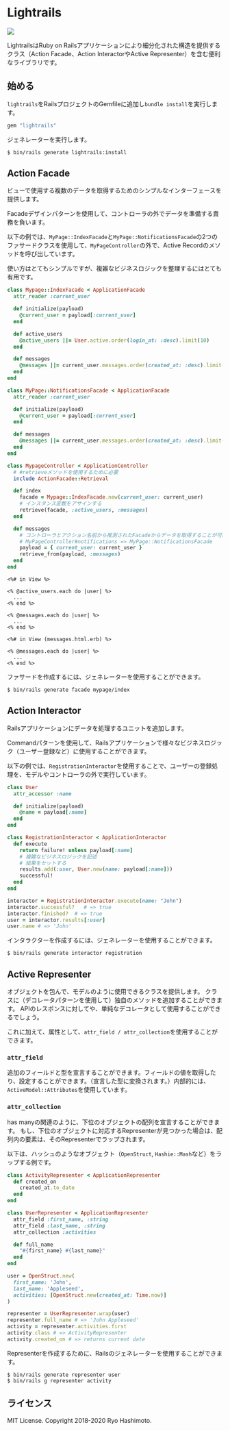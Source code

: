 # Lightrails

![](https://github.com/ryohashimoto/lightrails/workflows/Ruby/badge.svg)

LightrailsはRuby on Railsアプリケーションにより細分化された構造を提供するクラス（Action Facade、Action InteractorやActive Representer）を含む便利なライブラリです。

## 始める

`lightrails`をRailsプロジェクトのGemfileに追加し`bundle install`を実行します。

```ruby
gem "lightrails"
```

ジェネレーターを実行します。

```
$ bin/rails generate lightrails:install
```

## Action Facade

ビューで使用する複数のデータを取得するためのシンプルなインターフェースを提供します。

Facadeデザインパターンを使用して、コントローラの外でデータを準備する責務を負います。

以下の例では、`MyPage::IndexFacade`と`MyPage::NotificationsFacade`の2つのファサードクラスを使用して、`MyPageController`の外で、Active Recordのメソッドを呼び出しています。

使い方はとてもシンプルですが、複雑なビジネスロジックを整理するにはとても有用です。

```ruby
class Mypage::IndexFacade < ApplicationFacade
  attr_reader :current_user

  def initialize(payload)
    @current_user = payload[:current_user]
  end

  def active_users
    @active_users ||= User.active.order(login_at: :desc).limit(10)
  end

  def messages
    @messages ||= current_user.messages.order(created_at: :desc).limit(10)
  end
end

class MyPage::NotificationsFacade < ApplicationFacade
  attr_reader :current_user

  def initialize(payload)
    @current_user = payload[:current_user]
  end

  def messages
    @messages ||= current_user.messages.order(created_at: :desc).limit(10)
  end
end

class MypageController < ApplicationController
  # #retrieveメソッドを使用するために必要
  include ActionFacade::Retrieval

  def index
    facade = Mypage::IndexFacade.new(current_user: current_user)
    # インスタンス変数をアサインする
    retrieve(facade, :active_users, :messages)
  end

  def messages
    # コントローラとアクション名前から推測されたFacadeからデータを取得することが可能
    # MyPageController#notifications => MyPage::NotificationsFacade
    payload = { current_user: current_user }
    retrieve_from(payload, :messages)
  end
end
```

```erb
<%# in View %>

<% @active_users.each do |user| %>
  ...
<% end %>

<% @messages.each do |user| %>
  ...
<% end %>

<%# in View (messages.html.erb) %>

<% @messages.each do |user| %>
  ...
<% end %>
```

ファサードを作成するには、ジェネレーターを使用することができます。

```
$ bin/rails generate facade mypage/index
```

## Action Interactor

Railsアプリケーションにデータを処理するユニットを追加します。

Commandパターンを使用して、Railsアプリケーションで様々なビジネスロジック（ユーザー登録など）に使用することができます。

以下の例では、`RegistrationInteractor`を使用することで、ユーザーの登録処理を、モデルやコントローラの外で実行しています。

```ruby
class User
  attr_accessor :name

  def initialize(payload)
    @name = payload[:name]
  end
end

class RegistrationInteractor < ApplicationInteractor
  def execute
    return failure! unless payload[:name]
    # 複雑なビジネスロジックを記述
    # 結果をセットする
    results.add(:user, User.new(name: payload[:name]))
    successful!
  end
end

interactor = RegistrationInteractor.execute(name: "John")
interactor.successful?   # => true
interactor.finished?  # => true
user = interactor.results[:user]
user.name # => 'John'
```

インタラクターを作成するには、ジェネレーターを使用することができます。

```
$ bin/rails generate interactor registration
```

## Active Representer

オブジェクトを包んで、モデルのように使用できるクラスを提供します。
クラスに（デコレータパターンを使用して）独自のメソッドを追加することができます。
APIのレスポンスに対してや、単純なデコレータとして使用することができるでしょう。

これに加えて、属性として、`attr_field / attr_collection`を使用することができます。

### `attr_field`

追加のフィールドと型を宣言することができます。フィールドの値を取得したり、設定することができます。（宣言した型に変換されます。）内部的には、`ActiveModel::Attributes`を使用しています。

### `attr_collection`

has manyの関連のように、下位のオブジェクトの配列を宣言することができます。
もし、下位のオブジェクトに対応するRepresenterが見つかった場合は、配列内の要素は、そのRepresenterでラップされます。

以下は、ハッシュのようなオブジェクト（`OpenStruct`, `Hashie::Mash`など）をラップする例です。

```ruby
class ActivityRepresenter < ApplicationRepresenter
  def created_on
    created_at.to_date
  end
end

class UserRepresenter < ApplicationRepresenter
  attr_field :first_name, :string
  attr_field :last_name, :string
  attr_collection :activities

  def full_name
    "#{first_name} #{last_name}"
  end
end

user = OpenStruct.new(
  first_name: 'John',
  last_name: 'Appleseed',
  activities: [OpenStruct.new(created_at: Time.now)]
)

representer = UserRepresenter.wrap(user)
representer.full_name # => 'John Appleseed'
activity = representer.activities.first
activity.class # => ActivityRepresenter
activity.created_on # => returns current date
```

Representerを作成するために、Railsのジェネレーターを使用することができます。

```
$ bin/rails generate representer user
$ bin/rails g representer activity
```

## ライセンス

MIT License. Copyright 2018-2020 Ryo Hashimoto.
